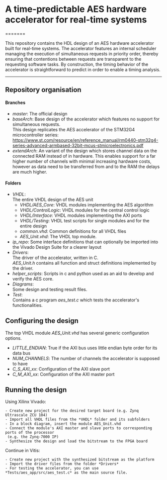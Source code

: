 # A time-predictable AES hardware accelerator for real-time systems  
=======


This repository contains the HDL design of an AES hardware accelerator built for real-time systems.
The accelerator features an internal scheduler managing the execution of simultaneous requests in priority order, thereby ensuring that contentions between requests are transparent to the requesting software tasks. 
By construction, the timing behavior of the accelerator is straightforward to predict in order to enable a timing analysis. 

----------------------------------------

## Repository organisation
#### Branches
- *master*: The official design  
- *baseArch*: Base design of the accelerator which features no support for simultaneous requests.  
 This design replicates the AES accelerator of the STM32G4 microcontroller series: 
 https://www.st.com/resource/en/reference_manual/rm0440-stm32g4-series-advanced-armbased-32bit-mcus-stmicroelectronics.pdf  
- *extendArch*: An variant of the design which stores channel data on the connected RAM instead of in hardware. 
This enables support for a far higher number of channels with minimal increasing hardware costs, 
however as data need to be transferred from and to the RAM the delays are much higher. 

#### Folders
- *VHDL*:  
	The entire VHDL design of the AES unit  
	- *VHDL/AES_Core*: VHDL modules implementing the AES algorithm 
	- *VHDL/ControlLogic*: VHDL modules for the central control logic
	- *VHDL/Interface*: VHDL modules implementing the AXI ports
	- *VHDL/Testing*: VHDL test scripts for single modules and for the entire design 
	- *common.vhd*: Common definitions for all VHDL files  
	- *AES_Unit.vhd*: The VHDL top module.
- *ip_repo*:
	Some interface definitions that can optionally be imported into the Vivado Design Suite for a clearer layout 
- *Drivers*:  
	The driver of the accelerator, written in C.  
	*AES_Unit.h* contains all function and struct definitions implemented by the driver. 
- *helper_scripts*:
	Scripts in c and python used as an aid to develop and verify the AES core.
- *Diagrams*:  
	Some design and testing result files.
- *Test*:  
	Contains a c program *aes_test.c* which tests the accelerator's functionalities.


## Configuring the design
The top VHDL module *AES_Unit.vhd* has several generic configuration options.

- *LITTLE_ENDIAN*:  True if the AXI bus uses little endian byte order for its data bus   
- *NUM_CHANNELS*:  The number of channels the accelerator is supposed to have  
- *C_S_AXI_xx*:   Configuration of the AXI slave port  
- *C_M_AXI_xx*:   Configuration of the AXI master port  

## Running the design
Using Xilinx Vivado:  

	- Create new project for the desired target board (e.g. Zynq Ultrascale ZCU 104)    
	- Import all VHDL files from the *VHDL* folder and its subfolders   
	- In a block diagram, insert the module AES_Unit.vhd   
	- Connect the module's AXI master and slave ports to corresponding ports of the processor  
	 (e.g. the Zynq-7000 IP)  
	- Synthesize the design and load the bitstream to the FPGA board  

Continue in Vitis:  

	- Create new project with the synthesized bitstream as the platform   
	- Import the driver files from the folder *Drivers*   
	- For testing the accelerator, you can use *Tests/aes_app/src/aes_test.c* as the main source file.  
